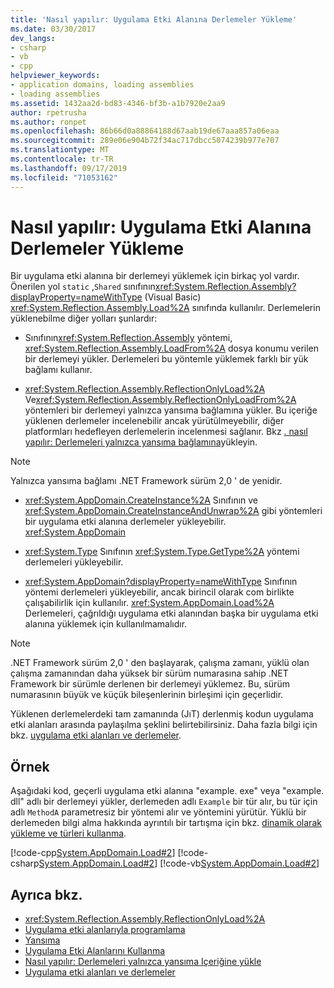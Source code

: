 ```yaml
---
title: 'Nasıl yapılır: Uygulama Etki Alanına Derlemeler Yükleme'
ms.date: 03/30/2017
dev_langs:
- csharp
- vb
- cpp
helpviewer_keywords:
- application domains, loading assemblies
- loading assemblies
ms.assetid: 1432aa2d-bd83-4346-bf3b-a1b7920e2aa9
author: rpetrusha
ms.author: ronpet
ms.openlocfilehash: 86b66d0a88864188d67aab19de67aaa857a06eaa
ms.sourcegitcommit: 289e06e904b72f34ac717dbcc5074239b977e707
ms.translationtype: MT
ms.contentlocale: tr-TR
ms.lasthandoff: 09/17/2019
ms.locfileid: "71053162"
---
```

# <a name="how-to-load-assemblies-into-an-application-domain"></a>Nasıl yapılır: Uygulama Etki Alanına Derlemeler Yükleme
Bir uygulama etki alanına bir derlemeyi yüklemek için birkaç yol vardır. Önerilen yol `static` ,`Shared` sınıfının<xref:System.Reflection.Assembly?displayProperty=nameWithType> (Visual Basic) <xref:System.Reflection.Assembly.Load%2A> sınıfında kullanılır. Derlemelerin yüklenebilme diğer yolları şunlardır:  
  
- Sınıfının<xref:System.Reflection.Assembly> yöntemi, <xref:System.Reflection.Assembly.LoadFrom%2A> dosya konumu verilen bir derlemeyi yükler. Derlemeleri bu yöntemle yüklemek farklı bir yük bağlamı kullanır.  
  
- <xref:System.Reflection.Assembly.ReflectionOnlyLoad%2A> Ve<xref:System.Reflection.Assembly.ReflectionOnlyLoadFrom%2A> yöntemleri bir derlemeyi yalnızca yansıma bağlamına yükler. Bu içeriğe yüklenen derlemeler incelenebilir ancak yürütülmeyebilir, diğer platformları hedefleyen derlemelerin incelenmesi sağlanır. Bkz [. nasıl yapılır: Derlemeleri yalnızca yansıma bağlamına](../reflection-and-codedom/how-to-load-assemblies-into-the-reflection-only-context.md)yükleyin.  
  
> [!NOTE]
> Yalnızca yansıma bağlamı .NET Framework sürüm 2,0 ' de yenidir.  
  
- <xref:System.AppDomain.CreateInstance%2A> Sınıfının ve <xref:System.AppDomain.CreateInstanceAndUnwrap%2A> gibi yöntemleri bir uygulama etki alanına derlemeler yükleyebilir. <xref:System.AppDomain>  
  
- <xref:System.Type> Sınıfının <xref:System.Type.GetType%2A> yöntemi derlemeleri yükleyebilir.  
  
- <xref:System.AppDomain?displayProperty=nameWithType> Sınıfının yöntemi derlemeleri yükleyebilir, ancak birincil olarak com birlikte çalışabilirlik için kullanılır. <xref:System.AppDomain.Load%2A> Derlemeleri, çağrıldığı uygulama etki alanından başka bir uygulama etki alanına yüklemek için kullanılmamalıdır.  
  
> [!NOTE]
> .NET Framework sürüm 2,0 ' den başlayarak, çalışma zamanı, yüklü olan çalışma zamanından daha yüksek bir sürüm numarasına sahip .NET Framework bir sürümle derlenen bir derlemeyi yüklemez. Bu, sürüm numarasının büyük ve küçük bileşenlerinin birleşimi için geçerlidir.  
  
 Yüklenen derlemelerdeki tam zamanında (JıT) derlenmiş kodun uygulama etki alanları arasında paylaşılma şeklini belirtebilirsiniz. Daha fazla bilgi için bkz. [uygulama etki alanları ve derlemeler](application-domains.md#application-domains-and-assemblies).  
  
## <a name="example"></a>Örnek  
 Aşağıdaki kod, geçerli uygulama etki alanına "example. exe" veya "example. dll" adlı bir derlemeyi yükler, derlemeden adlı `Example` bir tür alır, bu tür için adlı `MethodA` parametresiz bir yöntemi alır ve yöntemini yürütür. Yüklü bir derlemeden bilgi alma hakkında ayrıntılı bir tartışma için bkz. [dinamik olarak yükleme ve türleri kullanma](../reflection-and-codedom/dynamically-loading-and-using-types.md).  
  
 [!code-cpp[System.AppDomain.Load#2](../../../samples/snippets/cpp/VS_Snippets_CLR_System/system.appdomain.load/cpp/source2.cpp#2)]
 [!code-csharp[System.AppDomain.Load#2](../../../samples/snippets/csharp/VS_Snippets_CLR_System/system.appdomain.load/cs/source2.cs#2)]
 [!code-vb[System.AppDomain.Load#2](../../../samples/snippets/visualbasic/VS_Snippets_CLR_System/system.appdomain.load/vb/source2.vb#2)]  
  
## <a name="see-also"></a>Ayrıca bkz.

- <xref:System.Reflection.Assembly.ReflectionOnlyLoad%2A>
- [Uygulama etki alanlarıyla programlama](application-domains.md#programming-with-application-domains)
- [Yansıma](../reflection-and-codedom/reflection.md)
- [Uygulama Etki Alanlarını Kullanma](use.md)
- [Nasıl yapılır: Derlemeleri yalnızca yansıma Içeriğine yükle](../reflection-and-codedom/how-to-load-assemblies-into-the-reflection-only-context.md)
- [Uygulama etki alanları ve derlemeler](application-domains.md#application-domains-and-assemblies)
